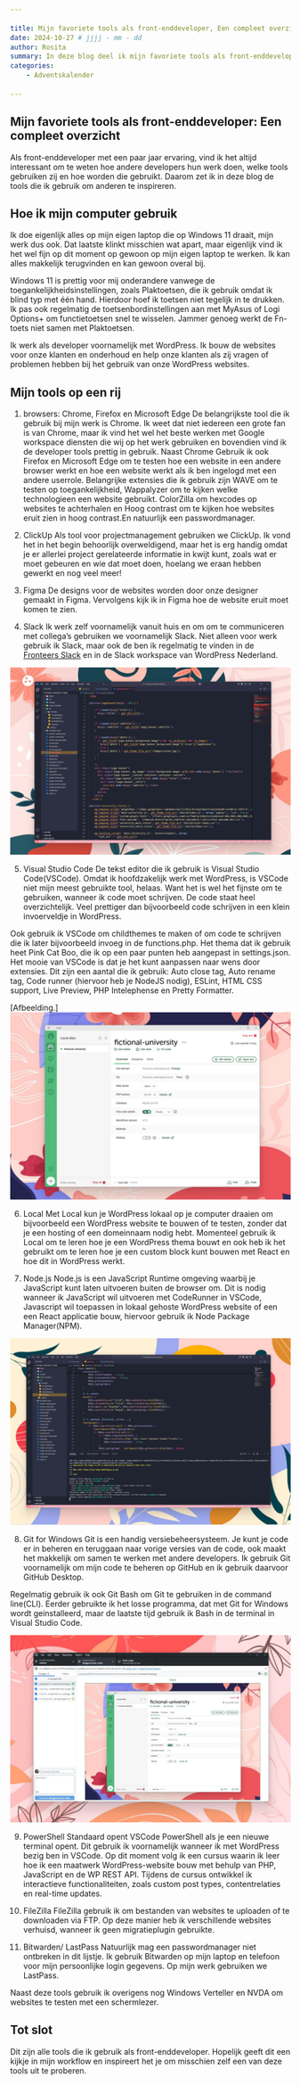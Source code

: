 ```yaml
---

title: Mijn favoriete tools als front-enddeveloper, Een compleet overzicht
date: 2024-10-27 # jjjj - mm - dd
author: Rosita
summary: In deze blog deel ik mijn favoriete tools als front-enddeveloper, waaronder browsers, projectmanagement- en ontwikkelsoftware. Dit zijn de tools die mijn workflow ondersteunen en die ik dagelijks gebruik.
categories:
    - Adventskalender

---
```


## Mijn favoriete tools als front-enddeveloper: Een compleet overzicht

Als front-enddeveloper met een paar jaar ervaring, vind ik het altijd interessant om te weten hoe andere developers hun werk doen, welke tools gebruiken zij en hoe worden die gebruikt. Daarom zet ik in deze blog de tools die ik gebruik om anderen te inspireren.

## Hoe ik mijn computer gebruik

Ik doe eigenlijk alles op mijn eigen laptop die op Windows 11 draait, mijn werk dus ook. Dat laatste klinkt misschien wat apart, maar eigenlijk vind ik het wel fijn op dit moment op gewoon op mijn eigen laptop te werken. Ik kan alles makkelijk terugvinden en kan gewoon overal bij. 

Windows 11 is prettig voor mij onderandere vanwege de toegankelijkheidsinstellingen, zoals Plaktoetsen, die ik gebruik omdat ik blind typ met één hand. Hierdoor hoef ik toetsen niet tegelijk in te drukken. Ik pas ook regelmatig de toetsenbordinstellingen aan met MyAsus of Logi Options+ om functietoetsen snel te wisselen. Jammer genoeg werkt de Fn-toets niet samen met Plaktoetsen.

Ik werk als developer voornamelijk met WordPress. Ik bouw de websites voor onze klanten en onderhoud en help onze klanten als zij vragen of problemen hebben bij het gebruik van onze WordPress websites.

## Mijn tools op een rij

1. browsers: Chrome, Firefox en Microsoft Edge
De belangrijkste tool die ik gebruik bij mijn werk is Chrome. Ik weet dat niet iedereen een grote fan is van Chrome, maar ik vind het wel het beste werken met Google workspace diensten die wij op het werk gebruiken en bovendien vind ik de developer tools prettig in gebruik. Naast Chrome Gebruik ik ook Firefox en Microsoft Edge om te testen hoe een website in een andere browser werkt en hoe een website werkt als ik ben ingelogd met een andere userrole.
Belangrijke extensies die ik gebruik zijn WAVE om te testen op toegankelijkheid, Wappalyzer om te kijken welke technologieen een website gebruikt. ColorZilla om hexcodes op websites te achterhalen en Hoog contrast om te kijken hoe websites eruit zien in hoog contrast.En natuurlijk een passwordmanager.

2. ClickUp
Als tool voor projectmanagement gebruiken we ClickUp. Ik vond het in het begin behoorlijk overweldigend, maar het is erg handig omdat je er allerlei project gerelateerde informatie in kwijt kunt, zoals wat er moet gebeuren en wie dat moet doen, hoelang we eraan hebben gewerkt en nog veel meer!

3. Figma
De designs voor de websites worden door onze designer gemaakt in Figma. Vervolgens kijk ik in Figma hoe de website eruit moet komen te zien. 

4. Slack
Ik werk zelf voornamelijk vanuit huis en om om te communiceren met collega’s gebruiken we voornamelijk Slack. Niet alleen voor werk gebruik ik Slack, maar ook de ben ik regelmatig te vinden in de [Fronteers Slack](https://fronteersnl.slack.com/) en in de Slack workspace van WordPress Nederland. 

![Screenshot van Visual Studio Code waarin het bestand functions.php is geopend.](_img\blog\2024\12\mijn-favoriete-tools-als-front-end-developer\screenshot-vs-code.jpg)

5. Visual Studio Code
De tekst editor die ik gebruik is Visual Studio Code(VSCode). Omdat ik hoofdzakelijk werk met WordPress, is VSCode niet mijn meest gebruikte tool, helaas. Want het is wel het fijnste om te gebruiken, wanneer ik code moet schrijven. De code staat heel overzichtelijk. Veel prettiger dan bijvoorbeeld code schrijven in een klein invoerveldje in WordPress. 

Ook gebruik ik VSCode om childthemes te maken of om code te schrijven die ik later bijvoorbeeld invoeg in de functions.php. 
Het thema dat ik gebruik heet Pink Cat Boo, die ik op een paar punten heb aangepast in settings.json.
Het mooie van VSCode is dat je het kunt aanpassen naar wens door extensies. Dit zijn een aantal die ik gebruik:
Auto close tag, Auto rename tag, Code runner (hiervoor heb je NodeJS nodig), ESLint, HTML CSS support, Live Preview, PHP Intelephense en Pretty Formatter.

[Afbeelding.] 
![Screenshot van Local, waarin een WordPress website wordt gedraaid.](_img\blog\2024\12\mijn-favoriete-tools-als-front-end-developer\screenshot-local.jpg)

6. Local
Met Local kun je WordPress lokaal op je computer draaien om bijvoorbeeld een WordPress website te bouwen of te testen, zonder dat je een hosting of een domeinnaam nodig hebt. 
Momenteel gebruik ik Local om te leren hoe je een WordPress thema bouwt en ook heb ik het gebruikt om te leren hoe je een custom block kunt bouwen met React en hoe dit in WordPress werkt.

7. Node.js
Node.js is een JavaScript Runtime omgeving waarbij je JavaScript kunt laten uitvoeren buiten de browser om. Dit is nodig wanneer ik JavaScript wil uitvoeren met CodeRunner in VSCode, Javascript wil toepassen in lokaal gehoste WordPress website of een een React applicatie bouw, hiervoor gebruik ik Node Package Manager(NPM). 

![Screenshot van VS Code waarin het Javascript bestand search.js open staat eronder is Powershell in de terminal geopend die npm heeft gestart. ](_img\blog\2024\12\mijn-favoriete-tools-als-front-end-developer\screenshot-npm-js.jpg)

8. Git for Windows
Git is een handig versiebeheersysteem. Je kunt je code er in beheren en teruggaan naar vorige versies van de code, ook maakt het makkelijk om samen te werken met andere developers. Ik gebruik Git voornamelijk om mijn code te beheren op GitHub en ik gebruik daarvoor GitHub Desktop. 

Regelmatig gebruik ik ook Git Bash om Git te gebruiken in de command line(CLI). Eerder gebruikte ik het losse programma, dat met Git for Windows wordt geinstalleerd, maar de laatste tijd gebruik ik Bash in de terminal in Visual Studio Code. 


![Screenshot waarin in GitHub Desktop een afbeelding voor deze blog is te zien](_img\blog\2024\12\mijn-favoriete-tools-als-front-end-developer\screenshot-github-desktop.jpg)

9. PowerShell
Standaard opent VSCode PowerShell als je een nieuwe terminal opent. Dit gebruik ik voornamelijk wanneer ik met WordPress bezig ben in VSCode. Op dit moment volg ik een cursus waarin ik leer hoe ik een maatwerk WordPress-website bouw met behulp van PHP, JavaScript en de WP REST API. Tijdens de cursus ontwikkel ik interactieve functionaliteiten, zoals custom post types, contentrelaties en real-time updates.

10. FileZilla
FileZilla gebruik ik om bestanden van websites te uploaden of te downloaden via FTP. Op deze manier heb ik verschillende websites verhuisd, wanneer ik geen migratieplugin gebruikte. 

11.	Bitwarden/ LastPass
Natuurlijk mag een passwordmanager niet ontbreken in dit lijstje. Ik gebruik Bitwarden op mijn laptop en telefoon voor mijn persoonlijke login gegevens. Op mijn werk gebruiken we LastPass. 

Naast deze tools gebruik ik overigens nog Windows Verteller en NVDA om websites te testen met een schermlezer. 

## Tot slot

Dit zijn alle tools die ik gebruik als front-enddeveloper. Hopelijk geeft dit een kijkje in mijn workflow en inspireert het je om misschien zelf een van deze tools uit te proberen.